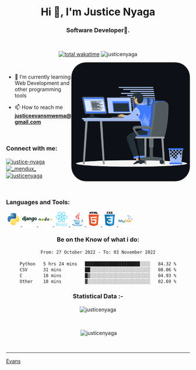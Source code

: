 <h1 align="center">Hi 👋, I'm Justice Nyaga</h1>
<h3 align="center">Software Developer🌟.</h3>


<br>

<div align="center">

 [![total wakatime](https://wakatime.com/badge/user/b9aa11ce-8286-46d9-bd5c-0f9e2c6cdf6c.svg)](https://wakatime.com/@b9aa11ce-8286-46d9-bd5c-0f9e2c6cdf6c) <img src='https://komarev.com/ghpvc/?username=justiceevan' alt='justicenyaga' />

<p><img align="right" src="animation_500_kxa883sd.gif" alt="justicenyaga" width="325" height="325" style="border-radius: 40px 40px 40px 40px" /></p>
 
</div>
 
<div align="left">
 
  <br>
 
- 🌱 I’m currently learning Web Development and other programming tools

- 📫 How to reach me **justiceevansmwema@gmail.com**

<!-- - ⚡ Fun fact :- dkhfkdjhf -->
</div>
<br>

<h3 align="left">Connect with me:</h3>
<p align="left">
  <a href="https://www.linkedin.com/in/justice-nyaga" target="blank"><img align="center"
      src="https://raw.githubusercontent.com/rahuldkjain/github-profile-readme-generator/master/src/images/icons/Social/linked-in-alt.svg"
      alt="justice-nyaga" height="30" width="40" /></a>
  <a href="https://www.instagram.com/_mendux_/" target="blank"><img align="center"
      src="https://raw.githubusercontent.com/rahuldkjain/github-profile-readme-generator/master/src/images/icons/Social/instagram.svg"
      alt="_mendux_" height="30" width="40" /></a>
  <a href="https://twitter.com/justicenyaga" target="blank"><img align="center"
      src="https://raw.githubusercontent.com/rahuldkjain/github-profile-readme-generator/master/src/images/icons/Social/twitter.svg"
      alt="justicenyaga" height="30" width="40" /></a>
  
  
 
</p>

<br>

<h3 align="left">Languages and Tools:</h3>
<p align="left">
  <a href="https://www.python.org" target="_blank" rel="noreferrer"> <img
      src="https://raw.githubusercontent.com/devicons/devicon/master/icons/python/python-original.svg" alt="python"
      width="40" height="40" /> </a>
  <a href="https://www.djangoproject.com/" target="_blank" rel="noreferrer"> <img
      src="https://github.com/devicons/devicon/blob/master/icons/django/django-plain-wordmark.svg" alt="python"
      width="40" height="40" /> </a>
  <a href="https://nodejs.org" target="_blank" rel="noreferrer"> <img
      src="https://raw.githubusercontent.com/devicons/devicon/master/icons/nodejs/nodejs-original-wordmark.svg" alt="nodejs" width="40"       height="40" /> </a>
  <a href="https://reactjs.org/" target="_blank" rel="noreferrer"> <img
      src="https://raw.githubusercontent.com/devicons/devicon/master/icons/react/react-original-wordmark.svg"
      alt="react" width="40" height="40" /> </a> 
  <a href="https://www.java.com" target="_blank" rel="noreferrer"> <img
      src="https://raw.githubusercontent.com/devicons/devicon/master/icons/java/java-original.svg" alt="java" width="40"
      height="40" /> </a>
  <a href="https://www.w3.org/html/" target="_blank" rel="noreferrer"> <img
      src="https://raw.githubusercontent.com/devicons/devicon/master/icons/html5/html5-original-wordmark.svg"
      alt="html5" width="40" height="40" /> </a>
  <a href="https://www.w3schools.com/css/" target="_blank"
    rel="noreferrer"> <img
      src="https://raw.githubusercontent.com/devicons/devicon/master/icons/css3/css3-original-wordmark.svg" alt="css3"
      width="40" height="40" /> </a>
  <a href="https://www.mysql.com/" target="_blank" rel="noreferrer"> <img
      src="https://raw.githubusercontent.com/devicons/devicon/master/icons/mysql/mysql-original-wordmark.svg"
      alt="mysql" width="40" height="40" /> </a> 

<br>
  
<div align="center">
  
<h3 >Be on the Know of what i do:</h3>

<!--START_SECTION:waka-->

```text
From: 27 October 2022 - To: 03 November 2022

Python   5 hrs 24 mins   █████████████████████░░░░   84.32 %
CSV      31 mins         ██░░░░░░░░░░░░░░░░░░░░░░░   08.06 %
C        18 mins         █▒░░░░░░░░░░░░░░░░░░░░░░░   04.93 %
Other    10 mins         ▓░░░░░░░░░░░░░░░░░░░░░░░░   02.69 %
```

<!--END_SECTION:waka-->

<h3>Statistical Data :-</h3>
<p><img align="center"
    src="https://github-readme-stats.vercel.app/api/top-langs?username=justicenyaga&show_icons=true&locale=en&layout=compact"
    alt="justicenyaga" /></p>

<br>

<p>&nbsp;<img align="center" src="https://github-readme-stats.vercel.app/api?username=justicenyaga&show_icons=true&locale=en"
    alt="justicenyaga" /></p>
</div>
<br>

---

[Evans](https://github.com/justicenyaga)
